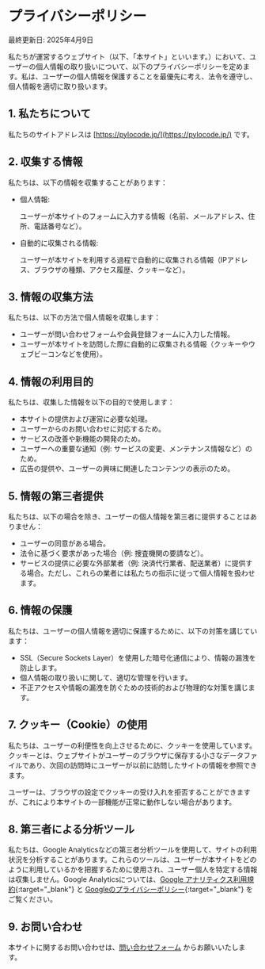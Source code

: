 # プライバシーポリシー

最終更新日: 2025年4月9日

私たちが運営するウェブサイト（以下、「本サイト」といいます。）において、ユーザーの個人情報の取り扱いについて、以下のプライバシーポリシーを定めます。私は、ユーザーの個人情報を保護することを最優先に考え、法令を遵守し、個人情報を適切に取り扱います。

## 1. 私たちについて

私たちのサイトアドレスは [https://pylocode.jp/](https://pylocode.jp/) です。

## 2. 収集する情報

私たちは、以下の情報を収集することがあります：

- 個人情報:

    ユーザーが本サイトのフォームに入力する情報（名前、メールアドレス、住所、電話番号など）。

- 自動的に収集される情報:

    ユーザーが本サイトを利用する過程で自動的に収集される情報（IPアドレス、ブラウザの種類、アクセス履歴、クッキーなど）。

## 3. 情報の収集方法

私たちは、以下の方法で個人情報を収集します：

- ユーザーが問い合わせフォームや会員登録フォームに入力した情報。
- ユーザーが本サイトを訪問した際に自動的に収集される情報（クッキーやウェブビーコンなどを使用）。

## 4. 情報の利用目的

私たちは、収集した情報を以下の目的で使用します：

- 本サイトの提供および運営に必要な処理。
- ユーザーからのお問い合わせに対応するため。
- サービスの改善や新機能の開発のため。
- ユーザーへの重要な通知（例: サービスの変更、メンテナンス情報など）のため。
- 広告の提供や、ユーザーの興味に関連したコンテンツの表示のため。

## 5. 情報の第三者提供

私たちは、以下の場合を除き、ユーザーの個人情報を第三者に提供することはありません：

- ユーザーの同意がある場合。
- 法令に基づく要求があった場合（例: 捜査機関の要請など）。
- サービスの提供に必要な外部業者（例: 決済代行業者、配送業者）に提供する場合。ただし、これらの業者には私たちの指示に従って個人情報を扱わせます。

## 6. 情報の保護

私たちは、ユーザーの個人情報を適切に保護するために、以下の対策を講じています：

- SSL（Secure Sockets Layer）を使用した暗号化通信により、情報の漏洩を防止します。
- 個人情報の取り扱いに関して、適切な管理を行います。
- 不正アクセスや情報の漏洩を防ぐための技術的および物理的な対策を講じます。

## 7. クッキー（Cookie）の使用

私たちは、ユーザーの利便性を向上させるために、クッキーを使用しています。クッキーとは、ウェブサイトがユーザーのブラウザに保存する小さなデータファイルであり、次回の訪問時にユーザーが以前に訪問したサイトの情報を参照できます。

ユーザーは、ブラウザの設定でクッキーの受け入れを拒否することができますが、これにより本サイトの一部機能が正常に動作しない場合があります。

## 8. 第三者による分析ツール

私たちは、Google Analyticsなどの第三者分析ツールを使用して、サイトの利用状況を分析することがあります。これらのツールは、ユーザーが本サイトをどのように利用しているかを把握するために使用され、ユーザー個人を特定する情報は収集しません。Google Analyticsについては、[Google アナリティクス利用規約](https://www.google.com/analytics/terms/jp.html){:target="_blank"} と [Googleのプライバシーポリシー](https://policies.google.com/privacy?hl=ja){:target="_blank"} をご覧ください。

## 9. お問い合わせ

本サイトに関するお問い合わせは、[問い合わせフォーム](./request_form.md) からお願いいたします。